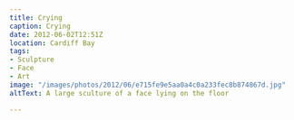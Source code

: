 ```yaml
---
title: Crying
caption: Crying
date: 2012-06-02T12:51Z
location: Cardiff Bay
tags:
- Sculpture
- Face
- Art
image: "/images/photos/2012/06/e715fe9e5aa0a4c0a233fec8b874867d.jpg"
altText: A large sculture of a face lying on the floor

---
```

